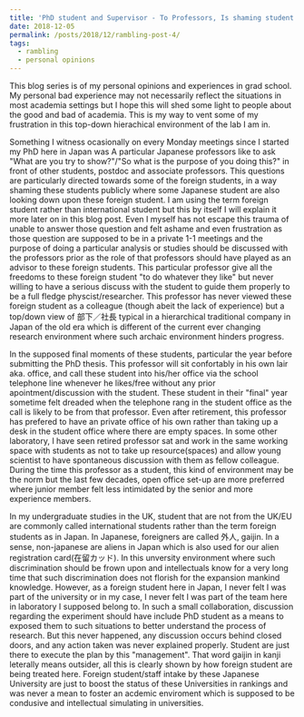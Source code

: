 ```yaml
---
title: 'PhD student and Supervisor - To Professors, Is shaming student in front of other people a fetish of yours?"'
date: 2018-12-05
permalink: /posts/2018/12/rambling-post-4/
tags:
  - rambling
  - personal opinions
---
```


This blog series is of my personal opinions and experiences in grad school. My personal bad experience may not necessarily reflect the situations in most academia settings but I hope this will shed some light to people about the good and bad of academia. This is my way to vent some of my frustration in this top-down hierachical environment of the lab I am in.

Something I witness ocasionally on every Monday meetings since I started my PhD here in Japan was A particular Japanese professors like to ask "What are you try to show?"/"So what is the purpose of you doing this?" in front of other students, postdoc and associate professors. This questions are particularly directed towards some of the foreign students, in a way shaming these students publicly where some Japanese student are also looking down upon these foreign student. I am using the term foreign student rather than international student but this by itself I will explain it more later on in this blog post. Even I myself has not escape this trauma of unable to answer those question and felt ashame and even frustration as those question are supposed to be in a private 1-1 meetings and the purpose of doing a particular analysis or studies should be discussed with the professors prior as the role of that professors should have played as an advisor to these foreign students. This particular professor give all the freedoms to these foreign student "to do whatever they like" but never willing to have a serious discuss with the student to guide them properly to be a full fledge physcist/researcher. This professor has never viewed these foreign student as a colleague (though abeit the lack of experience) but a top/down view of 部下／社長 typical in a hierarchical traditional company in Japan of the old era which is different of the current ever changing research environment where such archaic environment hinders progress. 

In the supposed final moments of these students, particular the year before submitting the PhD thesis. This professor will sit confortably in his own lair aka. office, and call these student into his/her office via the school telephone line whenever he likes/free without any prior apointment/discussion with the student. These student in their "final" year sometime felt dreaded when the telephone rang in the student office as the call is likely to be from that professor. Even after retirement, this professor has prefered to have an private office of his own rather than taking up a desk in the student office where there are empty spaces. In some other laboratory, I have seen retired professor sat and work in the same working space with students as not to take up resource(spaces) and allow young scientist to have spontaneous discussion with them as fellow colleague. During the time this professor as a student, this kind of environment may be the norm but the last few decades, open office set-up are more preferred where junior member felt less intimidated by the senior and more experience members.

In my undergraduate studies in the UK, student that are not from the UK/EU are commonly called international students rather than the term foreign students as in Japan. In Japanese, foreigners are called 外人, gaijin. In a sense, non-japanese are aliens in Japan which is also used for our alien registration card(在留カッド). In this unversity environment where such discrimination should be frown upon and intellectuals know for a very long time that such discrimination does not florish for the expansion mankind knowledge. However, as a foreign student here in Japan, I never felt I was part of the university or in my case, I never felt I was part of the team here in laboratory I supposed belong to. In such a small collaboration, discussion regarding the experiment should have include PhD student as a means to exposed them to such situations to better understand the process of research. But this never happened, any discussion occurs behind closed doors, and any action taken was never explained properly. Student are just there to execute the plan by this "management". That word gaijin in kanji leterally means outsider, all this is clearly shown by how foreign student are being treated here. Foreign student/staff intake by these Japanese University are just to boost the status of these Universities  in rankings and was never a mean to foster an acdemic enviroment which is supposed to be condusive and intellectual simulating in universities.
